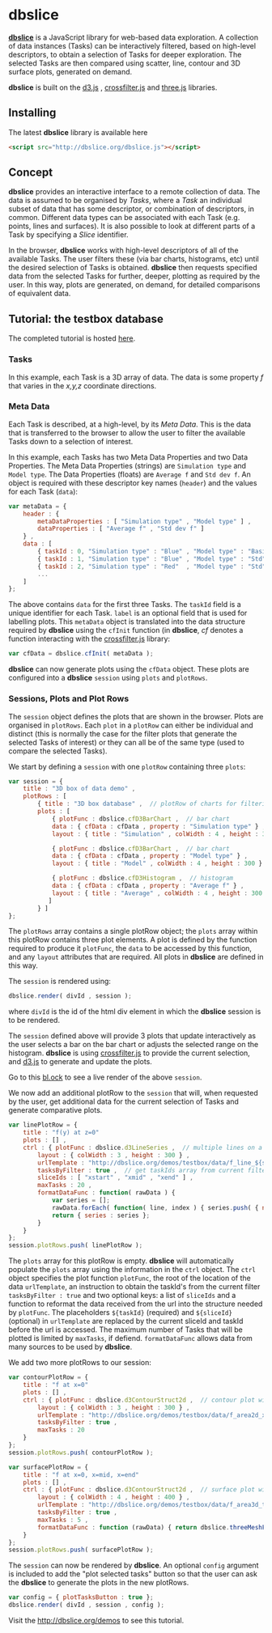 # dbslice
[**dbslice**](http://www.dbslice.org) is a JavaScript library for web-based data exploration. A collection of data instances (Tasks)  can be interactively filtered, based on high-level descriptors, to obtain a selection of Tasks for deeper exploration. The selected Tasks are then compared using scatter, line, contour and 3D surface plots, generated on demand.

**dbslice** is built on the [d3.js](https://d3js.org) , [crossfilter.js](https://github.com/crossfilter/crossfilter) and [three.js](https://threejs.org) libraries.

## Installing
The latest **dbslice** library is available here

```html
<script src="http://dbslice.org/dbslice.js"></script>
```

## Concept
**dbslice** provides an interactive interface to a remote collection of data. The data is assumed to be organised by *Tasks*, where a *Task* an individual subset of data that has some descriptor, or combination of descriptors, in common. Different data types can be associated with each Task (e.g. points, lines and surfaces). It is also possible to look at different parts of a Task by specifying a *Slice* identifier.

In the browser, **dbslice** works with high-level descriptors of all of the available Tasks. The user filters these (via bar charts, histograms, etc) until the desired selection of Tasks is obtained. **dbslice**  then requests specified data from the selected Tasks for further, deeper, plotting as required by the user. In this way, plots are generated, on demand, for detailed comparisons of equivalent data.

## Tutorial: the testbox database

The completed tutorial is hosted [here](http://dbslice.org/demos/testbox).

### Tasks
In this example, each Task is a 3D array of data. The data is some property *f* that varies in the *x,y,z* coordinate directions. 

### Meta Data 
Each Task is described, at a high-level, by its *Meta Data*. This is the data that is transferred to the browser to allow the user to filter the available Tasks down to a selection of interest.

In this example, each Tasks has two Meta Data Properties and two Data Properties. The Meta Data Properties (strings) are `Simulation type` and `Model type`. The Data Properties (floats) are `Average f` and `Std dev f`. An object is required with these descriptor key names (`header`) and the values for each Task (`data`):

```javascript
var metaData = {
	header : { 
		metaDataProperties : [ "Simulation type" , "Model type" ] ,
		dataProperties : [ "Average f" , "Std dev f" ]
	} ,
	data : [
		{ taskId : 0, "Simulation type" : "Blue" , "Model type" : "Basic" , "Average f" : 0.9827, "Std dev f" : 0.0129, "label" : "Box 0" } , 
		{ taskId : 1, "Simulation type" : "Blue" , "Model type" : "Std"   , "Average f" : 1.2352, "Std dev f" : 0.0389, "label" : "Box 1" } ,
		{ taskId : 2, "Simulation type" : "Red"  , "Model type" : "Std"   , "Average f" : 2.6352, "Std dev f" : 0.0221, "label" : "Box 2" } ,
		...
	]
};
```
The above contains `data` for the first three Tasks. The `taskId` field is a unique identifier for each Task. `label` is an optional field that is used for labelling plots. This `metaData` object is translated into the data structure required by **dbslice** using the `cfInit` function (in **dbslice**, *cf* denotes a function interacting with the [crossfilter.js](https://github.com/crossfilter/crossfilter) library:

```javascript
var cfData = dbslice.cfInit( metaData );
```

**dbslice** can now generate plots using the `cfData` object. These plots are configured into a **dbslice** `session` using `plots` and `plotRows`.

### Sessions, Plots and Plot Rows
The `session` object defines the plots that are shown in the browser. Plots are organised in `plotRows`. Each `plot` in a `plotRow` can either be individual and distinct (this is normally the case for the filter plots that generate the selected Tasks of interest) or they can all be of the same type (used to compare the selected Tasks). 

We start by defining a `session` with one `plotRow` containing three `plots`:

```javascript
var session = {
	title : "3D box of data demo" ,
	plotRows : [
		{ title : "3D box database" ,  // plotRow of charts for filtering
		plots : [
		  	{ plotFunc : dbslice.cfD3BarChart ,  // bar chart
		  	data : { cfData : cfData , property : "Simulation type" } ,
		  	layout : { title : "Simulation" , colWidth : 4 , height : 300 } } ,

		  	{ plotFunc : dbslice.cfD3BarChart ,  // bar chart
		  	data : { cfData : cfData , property : "Model type" } ,
		  	layout : { title : "Model" , colWidth : 4 , height : 300 } } ,

		  	{ plotFunc : dbslice.cfD3Histogram ,  // histogram
		  	data : { cfData : cfData , property : "Average f" } ,
		  	layout : { title : "Average" , colWidth : 4 , height : 300 } } 
		   ] 
		} ]
};
```

The `plotRows` array contains a single plotRow object; the `plots` array within this plotRow contains three plot elements. A plot is defined by the function required to produce it `plotFunc`, the `data` to be accessed by this function, and any `layout` attributes that are required. All plots in **dbslice** are defined in this way.

The `session` is rendered using:

```javascript
dbslice.render( divId , session );
```
where `divId` is the id of the html div element in which the **dbslice** session is to be rendered.

The `session` defined above will provide 3 plots that update interactively as the user selects a bar on the bar chart or adjusts the selected range on the histogram. **dbslice** is using [crossfilter.js](https://github.com/crossfilter/crossfilter) to provide the current selection, and [d3.js](https://d3js.org) to generate and update the plots.

Go to this [bl.ock](http://bl.ocks.org/grahampullan/8569646fadc2fb74026e22b04539f339) to see a live render of the above `session`.

We now add an additional plotRow to the `session` that will, when requested by the user, get additional data for the current selection of Tasks and generate comparative plots.

```javascript
var linePlotRow = {
	title : "f(y) at z=0"
	plots : [] ,
	ctrl : { plotFunc : dbslice.d3LineSeries ,  // multiple lines on a single plot with d3
	    layout : { colWidth : 3 , height : 300 } ,
	    urlTemplate : "http://dbslice.org/demos/testbox/data/f_line_${sliceId}_task_${taskId}.json" ,
	    tasksByFilter : true ,  // get taskIds array from current filter selection
	    sliceIds : [ "xstart" , "xmid" , "xend" ] , 
	    maxTasks : 20 ,
	    formatDataFunc : function( rawData ) {
	       	var series = [];
	        rawData.forEach( function( line, index ) { series.push( { name : index , data : line } ) } );
	        return { series : series };
	    }
	}
};
session.plotRows.push( linePlotRow );
```
The `plots` array for this plotRow is empty. **dbslice** will automatically populate the `plots` array using the information in the `ctrl` object. The `ctrl` object specifies the plot function `plotFunc`, the root of the location of the data `urlTemplate`, an instruction to obtain the taskId's from the current filter `tasksByFilter : true` and two optional keys: a list of `sliceIds` and a function to reformat the data received from the url into the structure needed by `plotFunc`.  The placeholders `${taskId}` (required) and `${sliceId}` (optional) in `urlTemplate` are replaced by the current sliceId and taskId before the url is accessed. The maximum number of Tasks that will be plotted is limited by `maxTasks`, if defiend. `formatDataFunc` allows data from many sources to be used by **dbslice**.

We add two more plotRows to our session:

```javascript 
var contourPlotRow = {
	title : "f at x=0"
	plots : [] ,
	ctrl : { plotFunc : dbslice.d3ContourStruct2d ,  // contour plot with d3
	    layout : { colWidth : 3 , height : 300 } , 
	    urlTemplate : "http://dbslice.org/demos/testbox/data/f_area2d_xstart_task_${taskId}.json" ,
	    tasksByFilter : true ,
	    maxTasks : 20 
	} 
};
session.plotRows.push( contourPlotRow );

var surfacePlotRow = {
	title : "f at x=0, x=mid, x=end"
	plots : [] ,
	ctrl : { plotFunc : dbslice.d3ContourStruct2d ,  // surface plot with threejs
	    layout : { colWidth : 4 , height : 400 } , 
	    urlTemplate : "http://dbslice.org/demos/testbox/data/f_area3d_task_${taskId}.json" ,
	    tasksByFilter : true ,
	    maxTasks : 5 ,
	    formatDataFunc : function (rawData) { return dbslice.threeMeshFromStruct( rawData )}
	}
};
session.plotRows.push( surfacePlotRow );
```

The `session` can now be rendered by **dbslice**. An optional `config` argument is included to add the "plot selected tasks" button so that the user can ask the **dbslice** to generate the plots in the new plotRows.

```javascript
var config = { plotTasksButton : true };
dbslice.render( divId , session , config );
```

Visit the http://dbslice.org/demos to see this tutorial.




